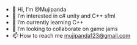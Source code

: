 - 👋 Hi, I’m @Mujipanda
- 👀 I’m interested in c# unity and C++ sfml 
- 🌱 I’m currently learning C++ 
- 💞️ I’m looking to collaborate on game jams
- 📫 How to reach me mujipanda123@gmail.com

<!---
Mujipanda/Mujipanda is a ✨ special ✨ repository because its `README.md` (this file) appears on your GitHub profile.
You can click the Preview link to take a look at your changes.
--->
